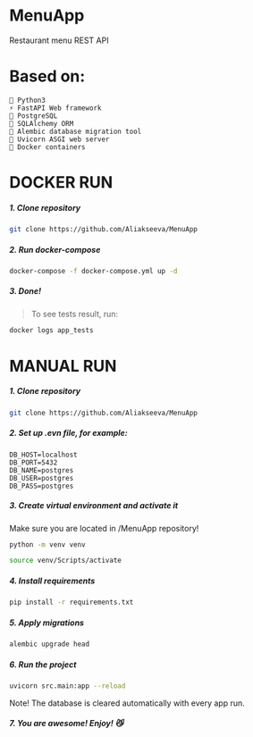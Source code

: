 # MenuApp
Restaurant menu REST API


# Based on:
```
🐍 Python3
⚡ FastAPI Web framework
🐘 PostgreSQL
📜 SQLAlchemy ORM
📝 Alembic database migration tool
🦄 Uvicorn ASGI web server
🐳 Docker containers
```

# DOCKER RUN


##### 1. Clone repository

```bash
git clone https://github.com/Aliakseeva/MenuApp
```

##### 2. Run docker-compose

```bash
docker-compose -f docker-compose.yml up -d
```

##### 3. Done!


> To see tests result, run:

```bash
docker logs app_tests
```

# MANUAL RUN


##### 1. Clone repository

```bash
git clone https://github.com/Aliakseeva/MenuApp
```

##### 2. Set up .evn file, for example:

```text
DB_HOST=localhost
DB_PORT=5432
DB_NAME=postgres
DB_USER=postgres
DB_PASS=postgres
```

##### 3. Create virtual environment and activate it

Make sure you are located in /MenuApp repository!

```bash
python -m venv venv
```
```bash
source venv/Scripts/activate
``` 

##### 4. Install requirements

```bash
pip install -r requirements.txt
```

##### 5. Apply migrations

```bash
alembic upgrade head
```

##### 6. Run the project

```bash
uvicorn src.main:app --reload
```

Note! The database is cleared automatically with every app run.

##### 7. You are awesome! Enjoy! 😼
